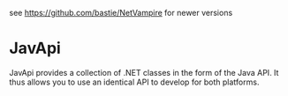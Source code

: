see https://github.com/bastie/NetVampire for newer versions


JavApi
======

JavApi provides a collection of .NET classes in the form of the Java API. 
It thus allows you to use an identical API to develop for both platforms.
